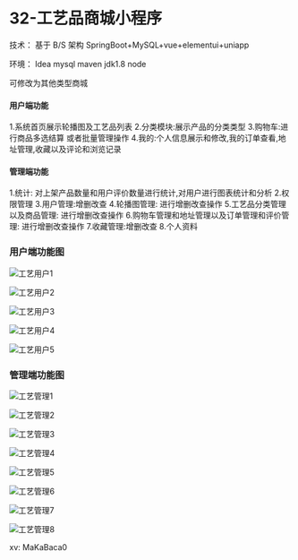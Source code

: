 # 32-工艺品商城小程序

技术：
基于 B/S 架构 SpringBoot+MySQL+vue+elementui+uniapp

环境：
Idea mysql maven jdk1.8  node

可修改为其他类型商城

#### **用户端功能**

1.系统首页展示轮播图及工艺品列表
2.分类模块:展示产品的分类类型
3.购物车:进行商品多选结算  或者批量管理操作
4.我的:个人信息展示和修改,我的订单查看,地址管理,收藏以及评论和浏览记录



#### 管理端功能

1.统计: 对上架产品数量和用户评价数量进行统计,对用户进行图表统计和分析
2.权限管理
3.用户管理:增删改查
4.轮播图管理: 进行增删改查操作
5.工艺品分类管理以及商品管理: 进行增删改查操作
6.购物车管理和地址管理以及订单管理和评价管理: 进行增删改查操作
7.收藏管理:增删改查
8.个人资料



### 用户端功能图



![工艺用户1](https://yunzhuceshi.oss-cn-beijing.aliyuncs.com/typoraImg/工艺用户1.jpg)



![工艺用户2](https://yunzhuceshi.oss-cn-beijing.aliyuncs.com/typoraImg/工艺用户2.jpg)

![工艺用户3](https://yunzhuceshi.oss-cn-beijing.aliyuncs.com/typoraImg/工艺用户3.jpg)

![工艺用户4](https://yunzhuceshi.oss-cn-beijing.aliyuncs.com/typoraImg/工艺用户4.jpg)

![工艺用户5](https://yunzhuceshi.oss-cn-beijing.aliyuncs.com/typoraImg/工艺用户5.jpg)





### 管理端功能图

![工艺管理1](https://yunzhuceshi.oss-cn-beijing.aliyuncs.com/typoraImg/工艺管理1.jpg)

![工艺管理2](https://yunzhuceshi.oss-cn-beijing.aliyuncs.com/typoraImg/工艺管理2.jpg)

![工艺管理3](https://yunzhuceshi.oss-cn-beijing.aliyuncs.com/typoraImg/工艺管理3.jpg)

![工艺管理4](https://yunzhuceshi.oss-cn-beijing.aliyuncs.com/typoraImg/工艺管理4.jpg)

![工艺管理5](https://yunzhuceshi.oss-cn-beijing.aliyuncs.com/typoraImg/工艺管理5.jpg)

![工艺管理6](https://yunzhuceshi.oss-cn-beijing.aliyuncs.com/typoraImg/工艺管理6.jpg)

![工艺管理7](https://yunzhuceshi.oss-cn-beijing.aliyuncs.com/typoraImg/工艺管理7.jpg)

![工艺管理8](https://yunzhuceshi.oss-cn-beijing.aliyuncs.com/typoraImg/工艺管理8.jpg)



xv:  MaKaBaca0